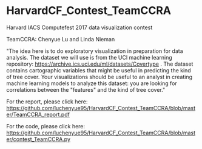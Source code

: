 # HarvardCF_Contest_TeamCCRA
Harvard IACS Computefest 2017 data visualization contest

TeamCCRA: Chenyue Lu and Linda Nieman

"The idea here is to do exploratory visualization in preparation for data analysis. The dataset we will use is from the UCI machine learning repository: https://archive.ics.uci.edu/ml/datasets/Covertype . The dataset contains cartographic variables that might be useful in predicting the kind of tree cover. Your visualizations should be useful to an analyst in creating machine learning models to analyze this dataset: you are looking for correlations between the "features" and the kind of tree cover."

For the report, please click here: https://github.com/luchenyue95/HarvardCF_Contest_TeamCCRA/blob/master/TeamCCRA_report.pdf

For the code, please click here: https://github.com/luchenyue95/HarvardCF_Contest_TeamCCRA/blob/master/contest_TeamCCRA.py
